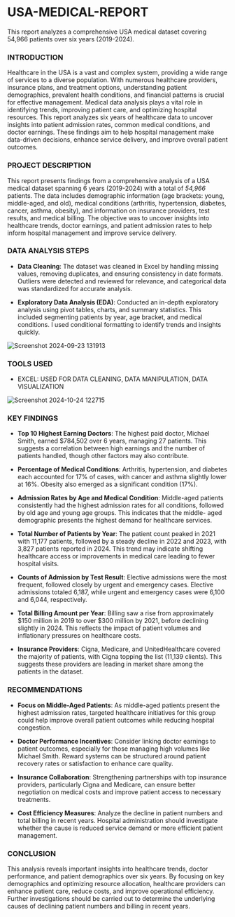 # USA-MEDICAL-REPORT
This report analyzes a comprehensive USA medical dataset covering 54,966 patients over six years (2019-2024).

### **INTRODUCTION**

Healthcare in the USA is a vast and complex system, providing a wide range of services to a diverse population. With numerous healthcare providers, insurance plans, and treatment options, understanding patient demographics, prevalent health conditions, and financial patterns is crucial for effective management. Medical data analysis plays a vital role in identifying trends, improving patient care, and optimizing hospital resources. This report analyzes six years of healthcare data to uncover insights into patient admission rates, common medical conditions, and doctor earnings. These findings aim to help hospital management make data-driven decisions, enhance service delivery, and improve overall patient outcomes.

### **PROJECT DESCRIPTION**

This report presents findings from a comprehensive analysis of a USA medical dataset spanning 6 years (2019-2024) with a total of *54,966* patients. The data includes demographic information (age brackets: young, middle-aged, and old), medical conditions (arthritis, hypertension, diabetes, cancer, asthma, obesity), and information on insurance providers, test results, and medical billing. The objective was to uncover insights into healthcare trends, doctor earnings, and patient admission rates to help inform hospital management and improve service delivery.

### **DATA ANALYSIS STEPS**

 - **Data Cleaning**: The dataset was cleaned in Excel by handling missing values, removing duplicates, and ensuring consistency in date formats. Outliers were detected and reviewed for relevance, and categorical 
     data was standardized for accurate analysis.

 - **Exploratory Data Analysis (EDA)**: Conducted an in-depth exploratory analysis using pivot tables, charts, and summary statistics. This included segmenting patients by year, age bracket, and medical 
     conditions. I used conditional formatting to identify trends and insights quickly.

![Screenshot 2024-09-23 131913](https://github.com/user-attachments/assets/84b44421-9163-4f30-84ba-6289f4b25fef)

### **TOOLS USED**
 - EXCEL: USED FOR DATA CLEANING, DATA MANIPULATION, DATA VISUALIZATION

![Screenshot 2024-10-24 122715](https://github.com/user-attachments/assets/8cf0cf58-6367-43ba-9f46-f071ffd74fa4)


### **KEY FINDINGS**

 - **Top 10 Highest Earning Doctors**: The highest paid doctor, Michael Smith, earned $784,502 over 6 years, managing 27 patients. This suggests a correlation between high earnings and the number of patients 
     handled, though other factors may also contribute. 

 - **Percentage of Medical Conditions**: Arthritis, hypertension, and diabetes each accounted for 17% of cases, with cancer and asthma slightly lower at 16%. Obesity also emerged as a significant condition (17%).
 
 - **Admission Rates by Age and Medical Condition**: Middle-aged patients consistently had the highest admission rates for all conditions, followed by old age and young age groups. This indicates that the middle- 
     aged demographic presents the highest demand for healthcare services.

 - **Total Number of Patients by Year**: The patient count peaked in 2021 with 11,177 patients, followed by a steady decline in 2022 and 2023, with 3,827 patients reported in 2024. This trend may indicate 
    shifting healthcare access or improvements in medical care leading to fewer hospital visits.
 
 - **Counts of Admission by Test Result**: Elective admissions were the most frequent, followed closely by urgent and emergency cases. Elective admissions totaled 6,187, while urgent and emergency cases were 
     6,100 and 6,044, respectively.
 
 - **Total Billing Amount per Year**: Billing saw a rise from approximately $150 million in 2019 to over $300 million by 2021, before declining slightly in 2024. This reflects the impact of patient volumes and 
     inflationary pressures on healthcare costs.

 - **Insurance Providers**: Cigna, Medicare, and UnitedHealthcare covered the majority of patients, with Cigna topping the list (11,139 clients). This suggests these providers are leading in market share among 
     the patients in the dataset.

### **RECOMMENDATIONS**

 - **Focus on Middle-Aged Patients**: As middle-aged patients present the highest admission rates, targeted healthcare initiatives for this group could help improve overall patient outcomes while reducing 
      hospital congestion.

 - **Doctor Performance Incentives**: Consider linking doctor earnings to patient outcomes, especially for those managing high volumes like Michael Smith. Reward systems can be structured around patient recovery 
     rates or satisfaction to enhance care quality.
 
 - **Insurance Collaboration**: Strengthening partnerships with top insurance providers, particularly Cigna and Medicare, can ensure better negotiation on medical costs and improve patient access to necessary 
     treatments.

 - **Cost Efficiency Measures**: Analyze the decline in patient numbers and total billing in recent years. Hospital administration should investigate whether the cause is reduced service demand or more efficient 
     patient management.

### **CONCLUSION**
  This analysis reveals important insights into healthcare trends, doctor performance, and patient demographics over six years. By focusing on key demographics and optimizing resource allocation, healthcare 
  providers can enhance patient care, reduce costs, and improve operational efficiency. Further investigations should be carried out to determine the underlying causes of declining patient numbers and billing in 
  recent years.
 




   

